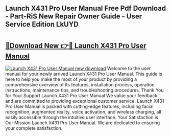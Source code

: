 ## Launch X431 Pro User Manual Free Pdf Download - Part-RiS New Repair Owner Guide - User Service Edition LkUYD

# <h2><a href="http://cf2192.oget.top/?id=Launch+X431+Pro+User+Manual">🔗Download New 👉🔴 Launch X431 Pro User Manual</a></h2>

[![Launch X431 Pro User Manual new download](https://i.imgur.com/5g1atiW.png)](http://cf2192.oget.top/?id=Launch+X431+Pro+User+Manual)
Welcome to the user manual for your newly arrived Launch X431 Pro User Manual. This guide is here to help you make the most of your product by providing a comprehensive overview of its features, installation process, operation instructions, maintenance tips, and troubleshooting procedures. Thank You for Your Support Launch X431 Pro User Manual We value your feedback and are committed to providing exceptional customer service. Launch X431 Pro User Manual is packed with cutting-edge features, including facial recognition, augmented reality, voice activation, and wireless charging, all easily accessible through the intuitive user interface. Your Satisfaction is Our Mission Launch X431 Pro User Manual. We are dedicated to ensuring your complete satisfaction.
